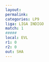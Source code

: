 ```yaml
---
layout: 
permalink: 
categories: LP9
liga: LIGA INDIGO
match: 1
#####
local: EVL
r1: 0
r2: 0
out: SHA
---
```

